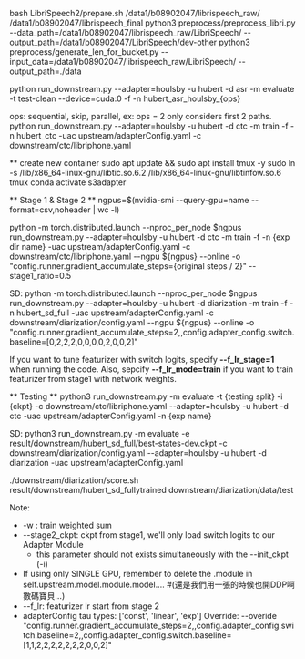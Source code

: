 bash LibriSpeech2/prepare.sh /data1/b08902047/librispeech_raw/ /data1/b08902047/librispeech_final
python3 preprocess/preprocess_libri.py --data_path=/data1/b08902047/librispeech_raw/LibriSpeech/ --output_path=/data1/b08902047/LibriSpeech/dev-other
python3 preprocess/generate_len_for_bucket.py --input_data=/data1/b08902047/librispeech_raw/LibriSpeech/ --output_path=./data

python run_downstream.py --adapter=houlsby -u hubert -d asr -m evaluate -t test-clean --device=cuda:0 -f -n hubert_asr_houlsby_{ops}

ops: sequential, skip, parallel, ex: ops = 2 only considers first 2 paths.
python run_downstream.py --adapter=houlsby -u hubert -d ctc -m train -f -n hubert_ctc -uac upstream/adapterConfig.yaml -c downstream/ctc/libriphone.yaml

** create new container
sudo apt update && sudo apt install tmux -y
sudo ln -s /lib/x86_64-linux-gnu/libtic.so.6.2 /lib/x86_64-linux-gnu/libtinfow.so.6
tmux
conda activate s3adapter


** Stage 1 & Stage 2 **
ngpus=$(nvidia-smi --query-gpu=name --format=csv,noheader | wc -l)

python -m torch.distributed.launch --nproc_per_node $ngpus run_downstream.py --adapter=houlsby -u hubert -d ctc -m train -f -n {exp dir name} -uac upstream/adapterConfig.yaml -c downstream/ctc/libriphone.yaml --ngpu ${ngpus} --online -o "config.runner.gradient_accumulate_steps={original steps / 2}" --stage1_ratio=0.5

SD:
python -m torch.distributed.launch --nproc_per_node $ngpus run_downstream.py --adapter=houlsby -u hubert -d diarization -m train -f -n hubert_sd_full -uac upstream/adapterConfig.yaml -c downstream/diarization/config.yaml --ngpu ${ngpus} --online -o "config.runner.gradient_accumulate_steps=2,,config.adapter_config.switch.baseline=[0,2,2,2,0,0,0,0,2,0,0,2]"

If you want to tune featurizer with switch logits, specify **--f_lr_stage=1** when running the code.
Also, sepcify **--f_lr_mode=train** if you want to train featurizer from stage1 with network weights.

** Testing **
python3 run_downstream.py -m evaluate -t {testing split} -i {ckpt} -c downstream/ctc/libriphone.yaml --adapter=houlsby -u hubert -d ctc -uac upstream/adapterConfig.yaml -n {exp name}

SD:
python3 run_downstream.py -m evaluate -e result/downstream/hubert_sd_full/best-states-dev.ckpt -c downstream/diarization/config.yaml --adapter=houlsby -u hubert -d diarization -uac upstream/adapterConfig.yaml

./downstream/diarization/score.sh result/downstream/hubert_sd_fullytrained downstream/diarization/data/test

Note: 
* -w : train weighted sum
* --stage2_ckpt: ckpt from stage1, we'll only load switch logits to our Adapter Module
    * this parameter should not exists simultaneously with the --init_ckpt (-i)
* If using only SINGLE GPU, remember to delete the .module in self.upstream.model.module.model.... #(還是我們用一張的時候也開DDP啊數碼寶貝...)
* --f_lr: featurizer lr start from stage 2
* adapterConfig tau types: ['const', 'linear', 'exp']
Override:
--overide "config.runner.gradient_accumulate_steps=2,,config.adapter_config.switch.baseline=2,,config.adapter_config.switch.baseline=[1,1,2,2,2,2,2,2,2,0,0,2]"